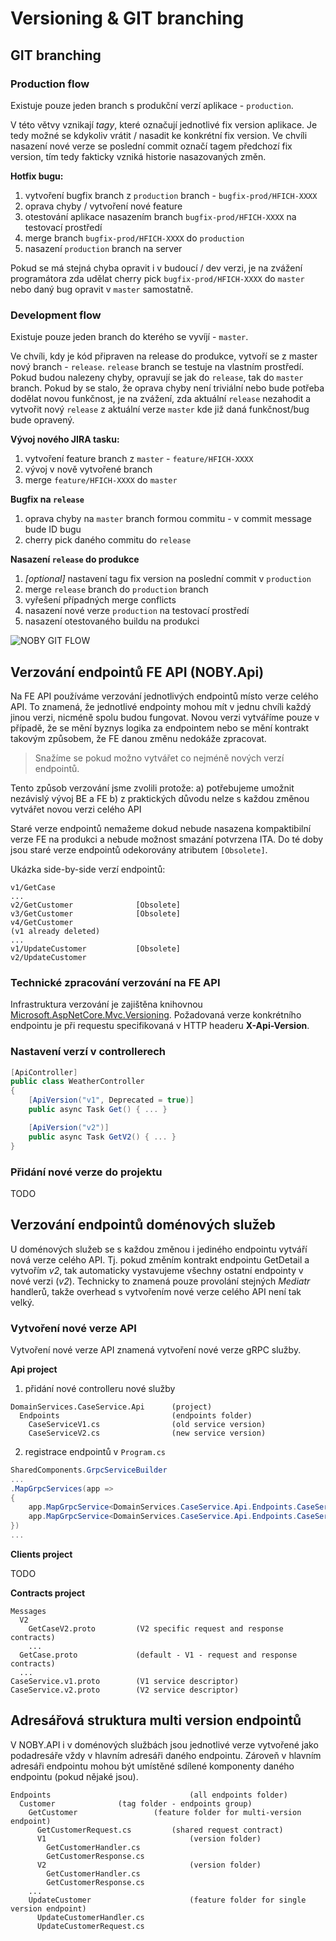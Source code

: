 ﻿# Versioning & GIT branching

## GIT branching

### Production flow
Existuje pouze jeden branch s produkční verzí aplikace - `production`.

V této větvy vznikají *tagy*, které označují jednotlivé fix version aplikace. Je tedy možné se kdykoliv vrátit / nasadit ke konkrétní fix version.
Ve chvíli nasazení nové verze se poslední commit označí tagem předchozí fix version, tím tedy fakticky vzniká historie nasazovaných změn.

**Hotfix bugu:**
1) vytvoření bugfix branch z `production` branch - `bugfix-prod/HFICH-XXXX`
2) oprava chyby / vytvoření nové feature
3) otestování aplikace nasazením branch `bugfix-prod/HFICH-XXXX` na testovací prostředí
4) merge branch `bugfix-prod/HFICH-XXXX` do `production`
5) nasazení `production` branch na server

Pokud se má stejná chyba opravit i v budoucí / dev verzi, je na zvážení programátora zda udělat cherry pick `bugfix-prod/HFICH-XXXX` do `master` nebo daný bug opravit v `master` samostatně.

### Development flow
Existuje pouze jeden branch do kterého se vyvíjí - `master`.

Ve chvíli, kdy je kód připraven na release do produkce, vytvoří se z master nový branch - `release`.
`release` branch se testuje na vlastním prostředí.
Pokud budou nalezeny chyby, opravují se jak do `release`, tak do `master` branch.
Pokud by se stalo, že oprava chyby není triviální nebo bude potřeba dodělat novou funkčnost, je na zvážení, zda aktuální `release` nezahodit a vytvořit nový `release` z aktuální verze `master` kde již daná funkčnost/bug bude opravený.

**Vývoj nového JIRA tasku:**
1) vytvoření feature branch z `master` - `feature/HFICH-XXXX`
2) vývoj v nově vytvořené branch
3) merge `feature/HFICH-XXXX` do `master`

**Bugfix na `release`**
1) oprava chyby na `master` branch formou commitu - v commit message bude ID bugu
2) cherry pick daného commitu do `release`

**Nasazení `release` do produkce**
1) *[optional]* nastavení tagu fix version na poslední commit v `production`
2) merge `release` branch do `production` branch
3) vyřešení případných merge conflicts
4) nasazení nové verze `production` na testovací prostředí
5) nasazení otestovaného buildu na produkci

![NOBY GIT FLOW](./NOBY-GIT-FLOW.png)

## Verzování endpointů FE API (NOBY.Api)
Na FE API používáme verzování jednotlivých endpointů místo verze celého API. 
To znamená, že jednotlivé endpointy mohou mít v jednu chvíli každý jinou verzi, nicméně spolu budou fungovat.
Novou verzi vytváříme pouze v případě, že se mění byznys logika za endpointem nebo se mění kontrakt takovým způsobem, že FE danou změnu nedokáže zpracovat.

> Snažíme se pokud možno vytvářet co nejméně nových verzí endpointů.

Tento způsob verzování jsme zvolili protože:
a) potřebujeme umožnit nezávislý vývoj BE a FE
b) z praktických důvodu nelze s každou změnou vytvářet novou verzi celého API

Staré verze endpointů nemažeme dokud nebude nasazena kompaktibilní verze FE na produkci a nebude možnost smazání potvrzena ITA. 
Do té doby jsou staré verze endpointů odekorovány atributem `[Obsolete]`.

Ukázka side-by-side verzí endpointů:
```
v1/GetCase
...
v2/GetCustomer              [Obsolete]
v3/GetCustomer              [Obsolete]
v4/GetCustomer
(v1 already deleted)
...
v1/UpdateCustomer           [Obsolete]
v2/UpdateCustomer
```

### Technické zpracování verzování na FE API
Infrastruktura verzování je zajištěna knihovnou [Microsoft.AspNetCore.Mvc.Versioning](https://github.com/dotnet/aspnet-api-versioning).
Požadovaná verze konkrétního endpointu je při requestu specifikovaná v HTTP headeru **X-Api-Version**.

### Nastavení verzí v controllerech
```csharp
[ApiController]
public class WeatherController
{
    [ApiVersion("v1", Deprecated = true)]
    public async Task Get() { ... }

    [ApiVersion("v2")]
    public async Task GetV2() { ... }
}
```

### Přidání nové verze do projektu
TODO

## Verzování endpointů doménových služeb
U doménových služeb se s každou změnou i jediného endpointu vytváří nová verze celého API.
Tj. pokud změním kontrakt endpointu GetDetail a vytvořím *v2*, tak automaticky vystavujeme všechny ostatní endpointy v nové verzi (*v2*).
Technicky to znamená pouze provolání stejných *Mediatr* handlerů, takže overhead s vytvořením nové verze celého API není tak velký.

### Vytvoření nové verze API
Vytvoření nové verze API znamená vytvoření nové verze gRPC služby.

**Api project**

1) přidání nové controlleru nové služby
```
DomainServices.CaseService.Api      (project)
  Endpoints                         (endpoints folder)
    CaseServiceV1.cs                (old service version)
    CaseServiceV2.cs                (new service version)
```

2) registrace endpointů v `Program.cs`
```csharp
SharedComponents.GrpcServiceBuilder
...
.MapGrpcServices(app =>
{
    app.MapGrpcService<DomainServices.CaseService.Api.Endpoints.CaseServiceV1>();
    app.MapGrpcService<DomainServices.CaseService.Api.Endpoints.CaseServiceV2>();
})
...
```

**Clients project**

TODO

**Contracts project**
```
Messages
  V2
    GetCaseV2.proto         (V2 specific request and response contracts)
    ...
  GetCase.proto             (default - V1 - request and response contracts)
  ...
CaseService.v1.proto        (V1 service descriptor)
CaseService.v2.proto        (V2 service descriptor)
```

## Adresářová struktura multi version endpointů
V NOBY.API i v doménových službách jsou jednotlivé verze vytvořené jako podadresáře vždy v hlavním adresáři daného endpointu.
Zároveň v hlavním adresáři endpointu mohou být umístěné sdílené komponenty daného endpointu (pokud nějaké jsou).

```
Endpoints                               (all endpoints folder)
  Customer				(tag folder - endpoints group)
    GetCustomer			        (feature folder for multi-version endpoint)
      GetCustomerRequest.cs	        (shared request contract)
      V1                                (version folder)
        GetCustomerHandler.cs
        GetCustomerResponse.cs
      V2                                (version folder)
        GetCustomerHandler.cs
        GetCustomerResponse.cs
    ...
    UpdateCustomer                      (feature folder for single version endpoint)
      UpdateCustomerHandler.cs
      UpdateCustomerRequest.cs
```
